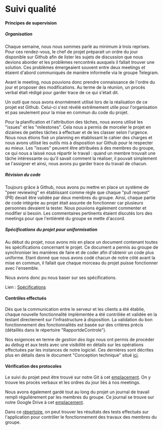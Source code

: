 # Suivi qualité

#### Principes de supervision

##### Organisation

Chaque semaine, nous nous sommes parlé au minimum à trois reprises. Pour ces rendez-vous, le chef de projet préparait un ordre du jour disponible sur Github afin de lister les sujets de discussion que nous devions aborder et les problèmes rencontrés auxquels il fallait trouver une solution. Ces problèmes émergeaient souvent entre deux meetings et étaient d'abord communiqués de manière informelle via le groupe Telegram. 

Avant le meeting, nous pouvions donc prendre connaissance de l'ordre du jour et proposer des modifications. Au terme de la réunion, un procès verbal était rédigé pour garder trace de ce qui s'était dit. 

Un outil que nous avons énormément utilisé lors de la réalisation de ce projet est Github. Celui-ci s'est révélé extrêmement utile pour l'organisation et pas seulement pour la mise en commun du code du projet. 

Pour la planification et l'attribution des tâches, nous avons utilisé les "issues" et les "milestones". Cela nous a permis de morceler le projet en dizaines de petites tâches à effectuer et de les classer selon l'urgence. Nous nous étions fixé un planning en établissant le cahier des charges et nous avons utilisé les outils mis à disposition sur Github pour le respecter au mieux. Les "issues" peuvent être attribuées à des membres du groupe, ce qui nous a laissé nous répartir le travail : quand un membre trouvait une tâche intéressante ou qu'il savait comment la réaliser, il pouvait simplement se l'assigner et ainsi, nous avons pu garder trace du travail de chacun. 

##### Révision du code

Toujours grâce à Github, nous avons pu mettre en place un système de "peer reviewing" en établissant comme règle que chaque "pull request" (PR) devait être validée par deux membres du groupe. Ainsi, chaque partie de code intégrée au projet était assurée de fonctionner car plusieurs personnes devaient la tester. Nous pouvions également commenter et modifier si besoin. Les commentaires pertinents étaient discutés lors des meetings pour que l'entièreté du groupe se mette d'accord. 

##### Spécifications du projet pour uniformisation 

Au début du projet, nous avons mis en place un document contenant toutes les spécifications concernant le projet. Ce document a permis au groupe de synchroniser les manières de faire et de coder afin d'obtenir un code plus uniforme. Etant donné que nous avons codé chacun de notre côté avant la mise en commun, il fallait que chaque morceau du projet puisse fonctionner avec l'ensemble. 

Nous avons donc pu nous baser sur ses spécifications. 

Lien : [Spécifications](https://github.com/HEIGVD-PRO-A-07/HEIGVD-PRO-A-07/blob/master/specs.md)

#### Contrôles effectués

Dès que la communication entre le serveur et les clients a été établie, chaque nouvelle fonctionnalité implémentée a été contrôlée et validée en la testant directement sur l'infrastructure à disposition. La validation du bon fonctionnement des fonctionnalités est basée sur des critères précis (détaillés dans le répertoire "RapportdeControle").

Nos exigences en terme de _gestion des logs_ nous ont permis de procéder au _debug_ et aux tests avec une visibilité en détails sur les opérations effectuées par les instances de notre logiciel. Ces dernières sont décrites plus en détails dans le document "Conception technique" situé [ici](https://github.com/HEIGVD-PRO-A-07/HEIGVD-PRO-A-07-Documentation/tree/master/rapport). 

#### Vérification des protocoles

Le suivi du projet peut être trouvé sur notre Git à cet [emplacement](https://github.com/HEIGVD-PRO-A-07/HEIGVD-PRO-A-07-Organisation). On y trouve les procès verbaux et les ordres du jour liés à nos meetings. 

Nous avons également gardé tout au long du projet un journal de travail rempli régulièrement par les membres du groupe. Ce journal se trouve sur notre Google Drive à cet [emplacement](https://drive.google.com/drive/u/1/folders/1sF0pq3aViTvDxD7CISzfavcqVbe3I243). 

Dans ce [répertoire](https://github.com/HEIGVD-PRO-A-07/HEIGVD-PRO-A-07-Documentation/tree/master/rapport/RapportDeControle), on peut trouver les résultats des tests effectués sur l'application pour contrôler le fonctionnement des travaux des membres du groupe. 